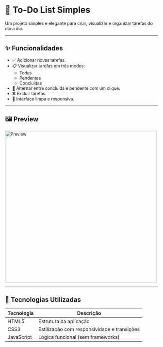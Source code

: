 # 📝 To-Do List Simples

Um projeto simples e elegante para criar, visualizar e organizar tarefas do dia a dia.

---

## ✨ Funcionalidades

- ✅ Adicionar novas tarefas.
- 📋 Visualizar tarefas em três modos:
  - Todas
  - Pendentes
  - Concluídas
- 🔁 Alternar entre concluída e pendente com um clique.
- ❌ Excluir tarefas.
- 🎨 Interface limpa e responsiva.
  
---

## 🖼️ Preview

<p>
  <img src="https://prnt.sc/YRkEO5D4mMHP" alt="Preview" width="500" />
</p>

---

## 🚀 Tecnologias Utilizadas

| Tecnologia | Descrição |
|------------|-----------|
| HTML5      | Estrutura da aplicação |
| CSS3       | Estilização com responsividade e transições |
| JavaScript | Lógica funcional (sem frameworks) |
